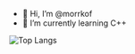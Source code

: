 - 👋 Hi, I’m @morrkof
- 🌱 I’m currently learning С++

![Top Langs](https://github-readme-stats.vercel.app/api/top-langs/?username=morrkof&theme=blueberry&border_radius=30&layout=compact&langs_count=10) 
<!--- [![Anurag's GitHub stats](https://github-readme-stats.vercel.app/api?username=morrkof&theme=blueberry&show_icons=true)](https://github.com/anuraghazra/github-readme-stats) --->
<!---
morrkof/morrkof is a ✨ special ✨ repository because its `README.md` (this file) appears on your GitHub profile.
You can click the Preview link to take a look at your changes.
--->
